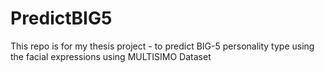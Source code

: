 # PredictBIG5
This repo is for my thesis project - to predict BIG-5 personality type using the facial expressions using MULTISIMO Dataset

